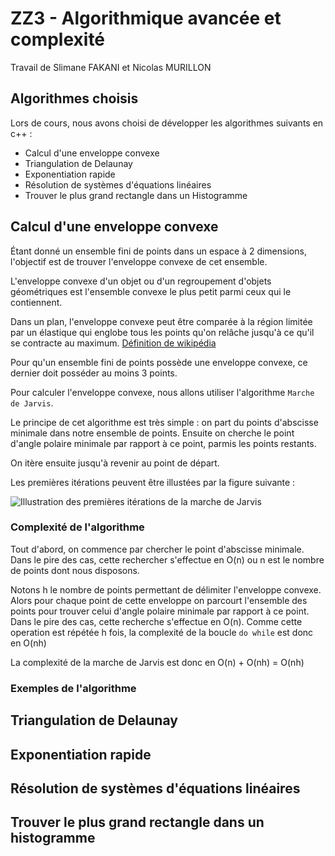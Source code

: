 # ZZ3 - Algorithmique avancée et complexité

Travail de Slimane FAKANI et Nicolas MURILLON

## Algorithmes choisis

Lors de cours, nous avons choisi de développer les algorithmes suivants en c++ :

  - Calcul d'une enveloppe convexe
  - Triangulation de Delaunay
  - Exponentiation rapide
  - Résolution de systèmes d'équations linéaires
  - Trouver le plus grand rectangle dans un Histogramme

## Calcul d'une enveloppe convexe

Étant donné un ensemble fini de points dans un espace à 2 dimensions, l'objectif est de trouver l'enveloppe convexe de cet ensemble.

L'enveloppe convexe d'un objet ou d'un regroupement d'objets géométriques est l'ensemble convexe le plus petit parmi ceux qui le contiennent.

Dans un plan, l'enveloppe convexe peut être comparée à la région limitée par un élastique qui englobe tous les points qu'on relâche jusqu'à ce qu'il se contracte au maximum. [Définition de wikipédia](https://fr.wikipedia.org/wiki/Enveloppe_convexe)

Pour qu'un ensemble fini de points possède une enveloppe convexe, ce dernier doit posséder au moins 3 points.

Pour calculer l'enveloppe convexe, nous allons utiliser l'algorithme `Marche de Jarvis`. 

Le principe de cet algorithme est très simple : on part du points d'abscisse minimale dans notre ensemble de points. Ensuite on cherche le point d'angle polaire minimale par rapport à ce point, parmis les points restants.

On itère ensuite jusqu'à revenir au point de départ.

Les premières itérations peuvent être illustées par la figure suivante :

![Illustration des premières itérations de la marche de Jarvis](https://upload.wikimedia.org/wikipedia/commons/thumb/d/de/Jarvis_march_convex_hull_algorithm_diagram.svg/220px-Jarvis_march_convex_hull_algorithm_diagram.svg.png)


### Complexité de l'algorithme

Tout d'abord, on commence par chercher le point d'abscisse minimale. Dans le pire des cas, cette rechercher s'effectue en O(n) ou n est le nombre de points dont nous disposons.

Notons h le nombre de points permettant de délimiter l'enveloppe convexe.
Alors pour chaque point de cette enveloppe on parcourt l'ensemble des points pour trouver celui d'angle polaire minimale par rapport à ce point.
Dans le pire des cas, cette recherche s'effectue en O(n). Comme cette operation est répétée h fois, la complexité de la boucle `do while` est donc en O(nh)

La complexité de la marche de Jarvis est donc en O(n) + O(nh) = O(nh)

### Exemples de l'algorithme



## Triangulation de Delaunay

## Exponentiation rapide

## Résolution de systèmes d'équations linéaires

## Trouver le plus grand rectangle dans un histogramme
